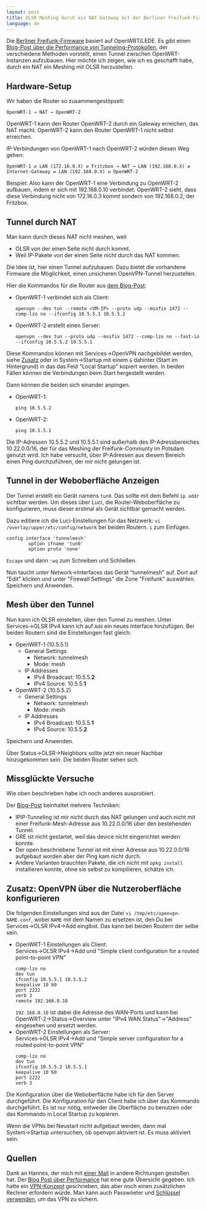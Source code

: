 ```yaml
---
layout: post
title: OLSR Meshing durch ein NAT-Gateway mit der Berliner Freifunk-Firmware
language: de
---
```


Die [Berliner Freifunk-Firmware][firmware] basiert auf OpenWRT/LEDE.
Es gibt einen [Blog-Post über die Performance von Tunneling-Protokollen][perf], 
der verschiedene Methoden vorstellt, einen Tunnel zwischen OpenWRT-Instanzen aufzubauen.
Hier möchte ich zeigen, wie ich es geschafft habe, durch ein NAT ein Meshing mit OLSR herzustellen.

<!-- more -->

Hardware-Setup
--------------

Wir haben die Router so zusammengestöpselt:

    OpenWRT-1 → NAT → OpenWRT-2

OpenWRT-1 kann den Router OpenWRT-2 durch ein Gateway erreichen, das NAT macht.
OpenWRT-2 kann den Router OpenWRT-1 nicht selbst erreichen.

IP-Verbindungen von OpenWRT-1 nach OpenWRT-2 würden diesen Weg gehen:

    OpenWRT-1 ⇄ LAN (172.16.0.X) ⇄ Fritzbox → NAT → LAN (192.168.0.X) ⇄ Internet-Gateway ⇄ LAN (192.168.0.X) ⇄ OpenWRT-2

Beispiel:
Also kann der OpenWRT-1 eine Verbindung zu OpenWRT-2 aufbauen, indem er sich mit 192.168.0.10 verbindet.
OpenWRT-2 sieht, dass diese Verbindung nicht von 172.16.0.3 kommt sondern von 192.168.0.2, der Fritzbox.

Tunnel durch NAT
----------------

Man kann durch dieses NAT nicht meshen, weil

- OLSR von der einen Seite nicht durch kommt.
- Weil IP-Pakete von der einen Seite nicht durch das NAT kommen.

Die Idee ist, hier einen Tunnel aufzubauen.
Dazu bietet die vorhandene Firmware die Möglichkeit,
einen unsicheren OpenVPN-Tunnel herzustellen.

Hier die Kommandos für die Router aus [dem Blog-Post][perf]:

- OpenWRT-1 verbindet sich als Client:
  ```
  openvpn --dev tun --remote <VM-IP> --proto udp --mssfix 1472 --comp-lzo no --ifconfig 10.5.5.1 10.5.5.2
  ```
- OpenWRT-2 erstellt einen Server:
  ```
  openvpn --dev tun --proto udp --mssfix 1472 --comp-lzo no --fast-io --ifconfig 10.5.5.2 10.5.5.1
  ```

Diese Kommandos können mit Services→OpenVPN nachgebildet werden, siehe [Zusatz] oder in System→Startup mit einem `&` dahinter (Start im Hintergrund) in das das Feld "Local Startup" kopiert werden.
In beiden Fällen können die Verbindungen beim Start hergestellt werden.

Dann können die beiden sich einander anpingen.

- OpenWRT-1:
  ```
  ping 10.5.5.2
  ```
- OpenWRT-2:
  ```
  ping 10.5.5.1
  ```

Die IP-Adressen 10.5.5.2 und 10.5.5.1 sind außerhalb des IP-Adressbereiches 10.22.0.0/16, der
für das Meshing der Freifunk-Communty im Potsdam genutzt wird.
Ich habe versucht, über IP-Adressen aus diesem Bereich einen Ping durchzuführen, der mir nicht gelungen ist.

Tunnel in der Weboberfläche Anzeigen
------------------------------------

Der Tunnel erstellt ein Gerät namens `tun0`.
Das sollte mit dem Befehl `ip addr` sichtbar werden.
Um dieses über Luci, die Router-Weboberfläche zu konfigurieren, muss dieser erstmal als Gerät sichtbar gemacht werden.

Dazu editiere ich die Luci-Einstellungen für das Netzwerk: `vi /overlay/upper/etc/config/network` bei beiden Routern. `i` zum Einfügen. 

```
config interface 'tunnelmesh'
        option ifname 'tun0'
        option proto 'none'
```

`Escape` und dann `:wq` zum Schreiben und Schließen.

Nun taucht unter Network→Interfaces das Gerät "tunnelmesh" auf.
Dort auf "Edit" klicken und unter "Firewall Settings" die Zone "Freifunk" auswählen.
Speichern und Anwenden.

Mesh über den Tunnel
--------------------

Nun kann ich OLSR einstellen, über den Tunnel zu meshen.
Unter Services→OLSR IPv4 kann ich auf `Add` ein neues Interface hinzufügen.
Bei beiden Routern sind die Einstellungen fast gleich:

- OpenWRT-1 (10.5.5.1)
  - General Settings
    - Network: tunnelmesh
    - Mode: mesh
  - IP Addresses
    - IPv4 Broadcast: 10.5.5.**2**
    - IPv4 Source: 10.5.5.**1**
- OpenWRT-2 (10.5.5.2)
  - General Settings
    - Network: tunnelmesh
    - Mode: mesh
  - IP Addresses
    - IPv4 Broadcast: 10.5.5.**1**
    - IPv4 Source: 10.5.5.**2**

Speichern und Anwenden.

Über Status→OLSR→Neighbors sollte jetzt ein neuer Nachbar hinzugekommen sein.
Die beiden Router sehen sich.


Missglückte Versuche
--------------------

Wie oben beschrieben habe ich noch anderes ausprobiert.

Der [Blog-Post][perf] beinhaltet mehrere Techniken:

- IPIP-Tunneling ist mir nicht durch das NAT gelungen und auch nicht mit einer
  Freifunk-Mesh-Adresse aus 10.22.0.0/16 über den bestehenden Tunnel.
- GRE ist nicht gestartet, weil das device nicht eingerichtet werden konnte.
- Der open beschriebene Tunnel ist mit einer Adresse aus 10.22.0.0/16 aufgebaut worden
  aber der Ping kam nicht durch.
- Andere Varianten brauchten Pakete, die ich nicht mit `opkg install` installieren
  konnte, ohne sie selbst zu kompilieren, schätze ich.

Zusatz: OpenVPN über die Nutzeroberfläche konfigurieren
-------------------------------------------------------
[Zusatz]: #zusatz-openvpn-über-die-nutzeroberfläche-konfigurieren

Die folgenden Einstellungen sind aus der Datei `vi /tmp/etc/openvpn-NAME.conf`, wobei
`NAME` mit dem Namen zu ersetzen ist, den Du bei Services→OLSR IPv4→Add eingibst.
Das kann bei beiden Routern der selbe sein.

- OpenWRT-1 Einstellungen als Client:  
  Services→OLSR IPv4→Add und "Simple client configuration for a routed point-to-point VPN"
  ```
  comp-lzo no
  dev tun
  ifconfig 10.5.5.1 10.5.5.2
  keepalive 10 60
  port 2222
  verb 3
  remote 192.168.0.10
  ```
  `192.168.0.10` ist dabei die Adresse des WAN-Ports und kann bei
  OpenWRT-2→Status→Overview unter
  "IPv4 WAN Status"→"Address" eingesehen und ersetzt werden.
- OpenWRT-2 Einstellungen als Server:  
  Services→OLSR IPv4→Add und "Simple server configuration for a routed point-to-point VPN"
  ```
  comp-lzo no
  dev tun
  ifconfig 10.5.5.2 10.5.5.1
  keepalive 10 60
  port 2222
  verb 3
  ```

Die Konfiguration über die Weboberfläche habe ich für den Server durchgeführt.
Die Konfiguration für den Client habe ich über das Kommando durchgeführt.
Es ist nur nötig, entweder die Oberfläche zu benutzen oder das Kommando in Local Startup zu kopieren.

Wenn die VPNs bei Neustart nicht aufgebaut werden, dann mal System→Startup untersuchen,
ob openvpn aktiviert ist. Es muss aktiviert sein.

Quellen
-------

Dank an Hannes, der mich mit [einer Mail][hannes] in andere Richtungen gestoßen hat.
Der [Blog Post über Performance][perf] hat eine gute Übersicht gegeben.
Ich hatte ein [VPN-Konzept] geschrieben, das aber noch einen zusätzlichen Rechner
erfordern würde.
Man kann auch Passwöeter und [Schlüssel verwenden][key], um das VPN zu sichern.

[firmware]: https://github.com/freifunk-berlin/firmware/
[perf]: https://justus.berlin/2016/02/performance-of-tunneling-methods-in-openwrt/
[hannes]: https://lists.freifunk-potsdam.de/pipermail/users/2018-March/018479.html
[VPN-Konzept]: https://github.com/niccokunzmann/decentral-community-vpn/
[key]: https://openvpn.net/index.php/open-source/documentation/miscellaneous/78-static-key-mini-howto.html

